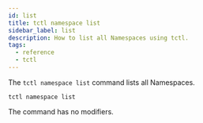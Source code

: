 ```yaml
---
id: list
title: tctl namespace list
sidebar_label: list
description: How to list all Namespaces using tctl.
tags:
  - reference
  - tctl
---
```


The `tctl namespace list` command lists all Namespaces.

`tctl namespace list`

The command has no modifiers.
